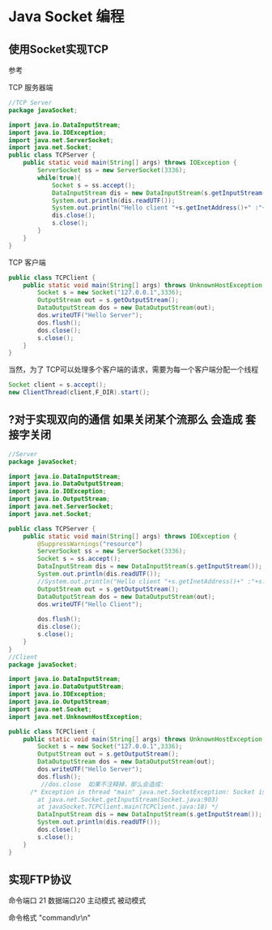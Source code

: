 # Java Socket 编程

## 使用Socket实现TCP

参考

[Java Socket 基础]: http://blog.csdn.net/yangyi22/article/details/7523968
[非阻塞方式实现Socket]: http://blog.csdn.net/chjttony/article/details/7181427
[Java Socket编程 标准范例（多线程）]: http://blog.csdn.net/benweizhu/article/details/6615542/
[JAVA 通过 Socket 实现 TCP 编程]: http://blog.csdn.net/qq_23473123/article/details/51461894

TCP 服务器端

```java
//TCP Server
package javaSocket;

import java.io.DataInputStream;
import java.io.IOException;
import java.net.ServerSocket;
import java.net.Socket;
public class TCPServer {
	public static void main(String[] args) throws IOException {
		ServerSocket ss = new ServerSocket(3336);
		while(true){
			Socket s = ss.accept();
			DataInputStream dis = new DataInputStream(s.getInputStream());
			System.out.println(dis.readUTF());
			System.out.println("Hello client "+s.getInetAddress()+" :"+s.getPort());
			dis.close();
			s.close();
		}
	}
}
```

TCP 客户端

```java
public class TCPClient {
	public static void main(String[] args) throws UnknownHostException, IOException {
		Socket s = new Socket("127.0.0.1",3336);
		OutputStream out = s.getOutputStream();
		DataOutputStream dos = new DataOutputStream(out);
		dos.writeUTF("Hello Server");
		dos.flush();
		dos.close();
		s.close();
	}
}
```

当然，为了 TCP可以处理多个客户端的请求，需要为每一个客户端分配一个线程

```java
Socket client = s.accept();
new ClientThread(client,F_DIR).start();
```

## ?对于实现双向的通信 如果关闭某个流那么 会造成 套接字关闭

```java
//Server
package javaSocket;

import java.io.DataInputStream;
import java.io.DataOutputStream;
import java.io.IOException;
import java.io.OutputStream;
import java.net.ServerSocket;
import java.net.Socket;

public class TCPServer {
	public static void main(String[] args) throws IOException {
		@SuppressWarnings("resource")
		ServerSocket ss = new ServerSocket(3336);
		Socket s = ss.accept();
		DataInputStream dis = new DataInputStream(s.getInputStream());
		System.out.println(dis.readUTF());
		//System.out.println("Hello client "+s.getInetAddress()+" :"+s.getPort());
		OutputStream out = s.getOutputStream();
		DataOutputStream dos = new DataOutputStream(out);
		dos.writeUTF("Hello Client");
		
		dos.flush();
		dis.close();
		s.close();
	}
}
//Client
package javaSocket;

import java.io.DataInputStream;
import java.io.DataOutputStream;
import java.io.IOException;
import java.io.OutputStream;
import java.net.Socket;
import java.net.UnknownHostException;

public class TCPClient {
	public static void main(String[] args) throws UnknownHostException, IOException {
		Socket s = new Socket("127.0.0.1",3336);
		OutputStream out = s.getOutputStream();
		DataOutputStream dos = new DataOutputStream(out);
		dos.writeUTF("Hello Server");
		dos.flush();
      	 //dos.close  如果不注释掉，那么会造成:
      /* Exception in thread "main" java.net.SocketException: Socket is closed
		at java.net.Socket.getInputStream(Socket.java:903)
		at javaSocket.TCPClient.main(TCPClient.java:18) */
		DataInputStream dis = new DataInputStream(s.getInputStream());
		System.out.println(dis.readUTF());
		dos.close();
		s.close();
	}
}
```



## 实现FTP协议

命令端口 21 数据端口20
主动模式 被动模式

命令格式 "command\r\n"